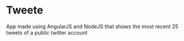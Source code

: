 # Tweete
App made using AngularJS and NodeJS that shows the most recent 25 tweets of a public twitter account
